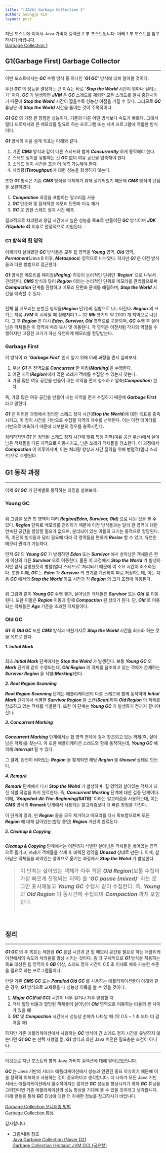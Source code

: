 ```yaml
---
title: "[JAVA] Garbage Collection 2"
author: Seongje kim
layout: post
---
```

<style>
    blockquote {
        font-size:13pt;
		padding-bottom:0.1px;
        margin-bottom:30px;
    }

	img {
		margin-left:15px;
		margin-right:30px;
		max-width:100%;
		heght:auto;
	}

	h3 {
		margin-bottom:15px;
	}
</style>

지난 포스트에 이어서 Java 가비지 컬렉션 2 부 포스트입니다.
아래 1 부 포스트를 참고하시기 바랍니다.  
[Garbage Collection 1](https://kimseongje3111.github.io/2020/01/25/java-gc1.html)

## G1(Garbage First) Garbage Collector
---

이번 포스트에서는 ***GC*** 수행 방식 중 하나인 '***G1 GC***' 방식에 대해 알아볼 것이다.

우선 ***GC*** 의 성능을 결정하는 큰 이슈는 바로 '***Stop the World*** 시간이 얼마나 걸리는가' 이다.
***GC*** 가 발생하면 ***JVM*** 은 ***GC*** 스레드를 제외한 모든 스레드를 일시 중단시키기 때문에 ***Stop the Wolrd*** 시간이 짧을수록 성능상 이점을 가질 수 있다.
그러므로 ***GC*** 튜닝은 이 ***Stop the World*** 시간을 줄이는 것이 주목적이다.

***G1 GC*** 의 가장 큰 장점은 성능이다.
기존의 다른 어떤 방식보다 속도가 빠르다.
그래서 멀티 프로세서와 큰 메모리를 필요로 하는 프로그램 또는 서버 프로그램에 적합한 방식이다.

***G1*** 방식의 처음 설계 목표는 아래와 같다.

1. 기존 ***CMS*** 방식과 같이 다른 스레드와 함께 ***Concurrently*** 하게 동작해야 한다.  
2. 스레드 정지를 유발하는 긴 ***GC*** 없이 여유 공간을 압축해야 한다.  
3. 스레드 정지 시간을 조금 더 예측 가능해야 한다.  
4. 처리량(***Throughput***)에 대한 성능을 희생하지 않는다.

또한 ***G1*** 방식은 기존 ***CMS*** 방식을 대체하기 위해 설계되었기 때문에 ***CMS*** 방식의 단점을 보완하였다.

1. ***Compaction*** 과정을 포함하는 알고리즘 사용  
2. ***GC*** 단순화 및 잠재적인 메모리 단편화 이슈 제거  
3. ***GC*** 로 인한 스레드 정지 시간 예측

결과적으로 처리량과 응답 시간에서 높은 성능을 목표로 만들어진 ***GC*** 방식이며 ***JDK 7(Update 4)*** 이후로 안정적으로 지원된다.

### G1 방식의 힙 영역  

이제까지 살펴봤던 ***GC*** 방식들은 모두 힙 영역을 ***Young*** 영역, ***Old*** 영역, ***Permanent***(Java 8 이후, ***Metaspace***) 영역으로 나누었다.
하지만 ***G1*** 은 이전 방식들과 다른 방법으로 접근한다.

***G1*** 방식은 메모리를 페이징(***Paging***) 하듯이 논리적인 단위인 '***Region***' 으로 나눠서 관리한다.
***CMS*** 방식과 달리 ***Region*** 이라는 논리적인 단위로 메모리를 관리함으로써 ***Compaction*** 단계를 진행하고 메모리 단편화 문제를 해결하며, ***Stop the World*** 시간을 예측할 수 있다.

<img src="{{ 'assets/images/java/gc/java_gc_08.png' | relative_url }}" alt=""/>

전체 힙 메모리는 분할된 영역들(***Region*** 단위)의 집합으로 나누어진다.
***Region*** 의 크기는 처음 ***JVM*** 이 시작될 때 정해지며 1 ~ 32 ***Mb*** 크기의 약 2000 개 지역으로 나뉜다.
그 후 ***Region*** 은 다시 ***Eden, Survivor, Old*** 영역으로 구분되며, ***GC*** 수행 후 살아남은 객체들은 이 영역에 따라 복사 및 이동된다.
각 영역은 이전처럼 각자의 역할을 수행하지만 고정된 크기가 아닌 유연하게 메모리를 할당받는다.

### Garbage First  

이 방식이 왜 '***Garbage First***' 인지 알기 위해 아래 과정을 먼저 살펴보자.

1. 우선 ***G1*** 은 전역으로 ***Concurrent*** 한 마킹(***Marking***)을 수행한다.  
2. 어떤 지역(***Region***)에서 많은 쓰레기 객체를 수집할 수 있는지 찾는다.  
3. 가장 많은 여유 공간을 만들어 내는 지역을 먼저 청소하고 압축(***Compaction***) 한다.

즉, 가장 많은 여유 공간을 만들어 내는 지역을 먼저 수집하기 때문에 ***Garbage First*** 라고 말한다.

***G1*** 은 이러한 과정에서 정의한 스레드 정지 시간(***Stop the World***)에 대한 목표를 충족시키고, 이 정지 시간을 기반으로 수집할 지역의 개수를 선택한다.
이는 이전 데이터를 기반으로 예측하기 때문에 대부분의 경우를 충족시킨다.

정리하자면 ***G1*** 은 정의된 스레드 정지 시간에 맞춰 특정 지역(여유 공간 우선)에서 살아남은 객체들을 다른 지역으로 이동시키고, 남은 쓰레기 객체들을 청소한다.
이 과정에서 ***Compaction*** 이 이루어지며, 이는 처리량 향상과 시간 절약을 위해 병렬적(멀티 스레드)으로 수행된다.

## G1 동작 과정
---

이제 ***G1 GC*** 가 단계별로 동작하는 과정을 살펴보자.

### Young GC  

<img src="{{ 'assets/images/java/gc/java_gc_10.png' | relative_url }}" alt=""/>

위 그림을 보면 힙 영역이 여러 ***Region(Eden, Survivor, Old)*** 으로 나뉜 것을 볼 수 있다.
***Region*** 단위로 메모리를 관리하기 때문에 이전 방식들과는 달리 한 영역에 대한 연속된 공간을 할당할 필요가 없으며, 분리되어 있는 이들의 크기는 동적으로 할당된다.
즉, 이전의 방식들과 달리 필요에 따라 각 영역들을 편하게 ***Resize*** 할 수 있고, 유연한 메모리 관리가 가능하다.

먼저 ***G1*** 의 ***Young GC*** 가 발생하면 ***Eden*** 또는 ***Survivor*** 에서 살아남은 객체들은 한 개 이상의 다른 ***Survivor*** 으로 이동한다.
물론 이 과정에서 ***Stop the World*** 가 발생하지만 앞서 설명했듯이 병렬(멀티 스레드)로 처리되기 때문에 이 소요 시간이 최소화된다.
또한 이때, ***GC*** 는 ***Eden*** 과 ***Survivor*** 의 크기를 계산하여 따로 저장하는데, 이는 다음 ***GC*** 에서의 ***Stop the World*** 목표 시간과 각 ***Region*** 의 크기 조정에 이용된다.

<img src="{{ 'assets/images/java/gc/java_gc_11.png' | relative_url }}" alt=""/>

위 그림과 같이 ***Young GC*** 수행 결과, 살아남은 객체들은 ***Survivor*** 또는 ***Old*** 로 이동된다.
또한 이들은 ***Region*** 이동과 함께 ***Compaction*** 된 상태가 된다.
단, ***Old*** 로 이동되는 객체들은 ***Age*** 기준을 초과한 객체들이다.

### Old GC  

***G1*** 의 ***Old GC*** 또한 ***CMS*** 방식과 마찬가지로 ***Stop the World*** 시간을 최소화 하는 것을 목표로 한다.

***1. Initial Mark***

<img src="{{ 'assets/images/java/gc/java_gc_12.png' | relative_url }}" alt=""/>

최초 ***Initial Mark*** 단계에서는 ***Stop the Wolrd*** 가 발생한다.
보통 ***Young GC*** 의 ***Mark*** 단계와 같이 수행되는데, ***Old Region*** 의 객체를 참조하고 있는 객체가 존재하는 ***Survivor Region*** 을 식별(***Marking***)한다.

***2. Root Region Scanning***

***Root Region Scanning*** 단계는 애플리케이션의 다른 스레드와 함께 동작하며 ***Initial Mark*** 단계에서 식별한 ***Survivor Region*** 을 스캔(***Scan***)하여 ***Old Region*** 의 객체를 참조하고 있는 객체를 식별한다.
또한 이 단계는 ***Young GC*** 가 발생하기 전까지 끝나야 한다.

***3. Concurrent Marking***

<img src="{{ 'assets/images/java/gc/java_gc_13.png' | relative_url }}" alt=""/>

***Concurrent Marking*** 단계에서는 힙 영역 전체에 걸쳐 참조되고 있는 객체(즉, 살아남은 객체)를 찾는다.
이 또한 애플리케이션 스레드와 함께 동작하는데, ***Young GC*** 에 의해 ***Interrupt*** 될 수 있다.

그 결과, 완전히 비어있는 ***Region*** 을 찾게되면 해당 ***Region*** 을 ***Unused*** 상태로 만든다.

***4. Remark***

***Remark*** 단계에서 다시 ***Stop the Wolrd*** 가 발생하며, 힙 영역의 살아있는 객체에 대한 식별 작업을 마저 완료한다.
즉, ***Concurrent Marking*** 단계에 대한 검증 단계이다.
이때, '***Snapshot-At-The-Beginning(SATB)***' 이라는 알고리즘을 사용하는데, 이는 ***CMS*** 방식의 ***Remark*** 단계에서 사용되는 알고리즘보다 더 빠른 장점을 가진다.

이 단계의 결과, 빈 ***Region*** 들을 모두 제거하고 메모리를 다시 확보함으로써 모든 ***Region*** 에 대해 살아있는(할당 중인) ***Region*** 계산이 완료된다.

***5. Cleanup & Copying***

<img src="{{ 'assets/images/java/gc/java_gc_14.png' | relative_url }}" alt=""/>

***Cleanup & Copying*** 단계에서는 이전까지 식별한 살아남은 객체들을 비어있는 영역으로 옮기고, 쓰레기 객체들을 삭제 후 비워진 영역을 ***Unused*** 상태로 만든다.
이때, 살아남은 객체들을 비어있는 영역으로 옮기는 과정에서 ***Stop the Wolrd*** 가 발생한다.

> 이 단계는 살아있는 객체가 아주 적은 ***Old Region***(보통 수집이 가장 빠르게 진행되는 지역) 을 '***GC pause (mixed)***' 라는 로그만 표시해놓고 ***Young GC*** 수행시 같이 수집한다.
즉, ***Young*** 과 ***Old Region*** 이 동시간에 수집되며 ***Compaction*** 까지 포함한다.

<img src="{{ 'assets/images/java/gc/java_gc_15.png' | relative_url }}" alt=""/>

## 정리
---

***G1 GC*** 의 주 목표는 제한된 ***GC*** 응답 시간과 큰 힙 메모리 공간을 필요로 하는 애플리케이션에서의 속도와 처리율를 향상 시키는 것이다.
좀 더 구체적으로 ***G1*** 방식을 적용하는 목표 대상은 힙 영역이 6 ***GB*** 이상, 스레드 정지 시간이 0.5 초 이내로 예측 가능한 수준을 필요로 하는 프로그램들이다.

만일 기존 ***CMS GC*** 또는 ***Paralled Old GC*** 를 사용하는 애플리케이션들이 아래와 같은 경우, ***G1*** 방식으로 교체했을 때 성능상 이득을 볼 수 있을 것이다.

1. ***Major GC(Full GC)*** 시간이 너무 길거나 자주 발생할 때  
2. 객체 할당 비율과 할당된 객체들이 살아남아 ***Old*** 영역으로 이동하는 비율의 큰 차이가 있을 떄  
3. ***GC*** 및 ***Compaction*** 시간에서 성능상 손해가 나타날 때 (약 0.5 ~ 1 초 보다 더 길어질 때)

하지만 기존 애플리케이션에서 사용하는 ***GC*** 방식이 긴 스레드 정지 시간을 유발하지 않는다면 ***G1 GC*** 는 선택 사항일 뿐, ***G1*** 방식과 최신 Java 버전은 필요충분 조건이 아니다.

***

이것으로 지난 포스트와 함께 Java 가비지 컬렉션에 대해 알아보았습니다.

***GC*** 는 Java 기반의 서비스 애플리케이션에서 성능과 연관된 중요 이슈이기 때문에 이를 정확히 이해하고 사용하는 것이 중요하다고 생각합니다.
더 나아가 모든 Java 기반 서비스 애플리케이션에서 필수적이지는 않지만 ***GC*** 성능을 향상시키기 위해 ***GC*** 튜닝을 고려한다면 기존 애플리케이션의 성능 향상을 기대해 볼 수 있을 것이라고 생각합니다.
아래 글들을 통해 ***GC*** 튜닝에 대한 더 자세한 정보를 참고하시기 바랍니다.

[Garbage Collection 모니터링 방법](https://d2.naver.com/helloworld/6043)  
[Garbage Collection 튜닝](https://d2.naver.com/helloworld/37111)

감사합니다.

- 그림/내용 참조  
[Java Garbage Collection (Naver D2)](https://d2.naver.com/helloworld/1329)  
[Garbage Collection (Hotspot JVM GC) (국윤창)](https://lazymankook.tistory.com/83)